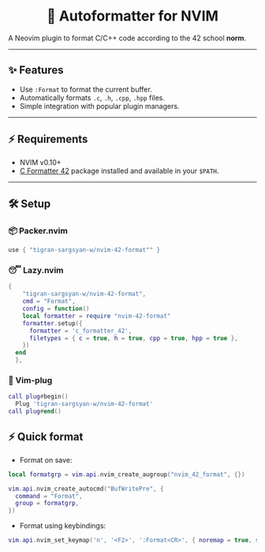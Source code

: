 <h1 align="center"> 🚀 Autoformatter for NVIM</h1>

A Neovim plugin to format C/C++ code according to the 42 school **norm**.

---

## ✨ Features
- Use `:Format` to format the current buffer.
- Automatically formats `.c`, `.h`, `.cpp`, `.hpp` files.
- Simple integration with popular plugin managers.

---

## ⚡ Requirements
- NVIM v0.10+
- [C Formatter 42](https://github.com/dawnbeen/c_formatter_42) package installed and available in your `$PATH`.

---

## 🛠️ Setup

### 📦 Packer.nvim
```lua
use { "tigran-sargsyan-w/nvim-42-format"" }
```

### 😴 Lazy.nvim
```lua
{
    "tigran-sargsyan-w/nvim-42-format",
  	cmd = "Format",
    config = function()
    local formatter = require "nvim-42-format"
    formatter.setup({
      formatter = 'c_formatter_42',
      filetypes = { c = true, h = true, cpp = true, hpp = true },
    })
  end
  },
```

### 🔌 Vim-plug 
```lua
call plug#begin()
  Plug 'tigran-sargsyan-w/nvim-42-format'
call plug#end()
```
## ⚡ Quick format
- Format on save:
```lua
local formatgrp = vim.api.nvim_create_augroup("nvim_42_format", {})

vim.api.nvim_create_autocmd("BufWritePre", {
  command = "Format",
  group = formatgrp,
})
```
- Format using keybindings:
```lua
vim.api.nvim_set_keymap('n', '<F2>', ':Format<CR>', { noremap = true, silent = true })
```
